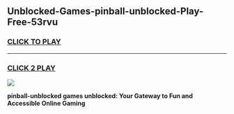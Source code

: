 
## Unblocked-Games-pinball-unblocked-Play-Free-53rvu
<h3>
<a href="https://premium76.site?title=pinball-unblocked&ref=10A">CLICK TO PLAY</a></h3>
<hr>

<h3>
<a href="https://premium76.site?title=pinball-unblocked&ref=10A">CLICK 2 PLAY</a>
  
</h3>

<a href="https://premium76.site?title=pinball-unblocked&ref=10A"><img src="https://clearcache.store/games.png"></a>


**pinball-unblocked games unblocked: Your Gateway to Fun and Accessible Online Gaming**
